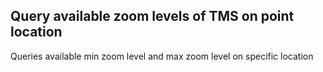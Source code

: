 ## Query available zoom levels of TMS on point location

Queries available min zoom level and max zoom level on specific location 